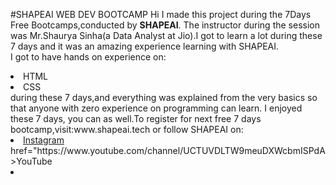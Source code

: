 #SHAPEAI WEB DEV BOOTCAMP
Hi I made this project during the 7Days Free Bootcamps,conducted by <b>SHAPEAI</b>.
The instructor during the session was Mr.Shaurya Sinha(a Data Analyst at Jio).I got to learn a lot during these 7 days and it was an amazing experience learning with SHAPEAI.
<br>I got to have hands on experience on:
<li>HTML
 <li>CSS
<br>during these 7 days,and everything was explained from the very basics so that anyone with zero experience on programming can learn.
I enjoyed these 7 days, you can as well.To register for next free 7 days bootcamp,visit:www.shapeai.tech or follow SHAPEAI on:   
<li><a href="https://in.linkedin.com/company/shapeai>LinkedIn</a> <li><a href="https://www.instagram.com/shape.ai/?hl-en>Instagram</a> href="https://www.youtube.com/channel/UCTUVDLTW9meuDXWcbmISPdA>YouTube</a>
<li><a href="https://github.com/shapear GitHub</a>
    
    
